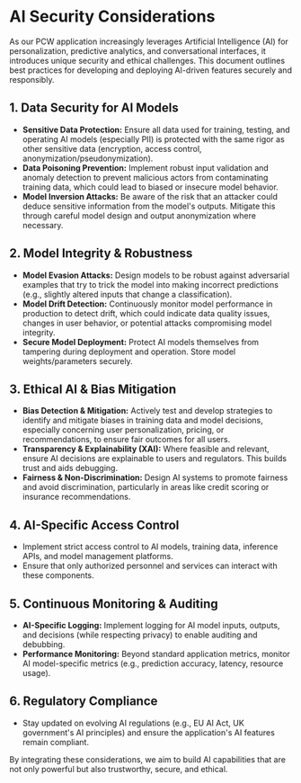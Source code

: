 # AI Security Considerations

As our PCW application increasingly leverages Artificial Intelligence (AI) for personalization, predictive analytics, and conversational interfaces, it introduces unique security and ethical challenges. This document outlines best practices for developing and deploying AI-driven features securely and responsibly.

## 1. Data Security for AI Models
*   **Sensitive Data Protection:** Ensure all data used for training, testing, and operating AI models (especially PII) is protected with the same rigor as other sensitive data (encryption, access control, anonymization/pseudonymization).
*   **Data Poisoning Prevention:** Implement robust input validation and anomaly detection to prevent malicious actors from contaminating training data, which could lead to biased or insecure model behavior.
*   **Model Inversion Attacks:** Be aware of the risk that an attacker could deduce sensitive information from the model's outputs. Mitigate this through careful model design and output anonymization where necessary.

## 2. Model Integrity & Robustness
*   **Model Evasion Attacks:** Design models to be robust against adversarial examples that try to trick the model into making incorrect predictions (e.g., slightly altered inputs that change a classification).
*   **Model Drift Detection:** Continuously monitor model performance in production to detect drift, which could indicate data quality issues, changes in user behavior, or potential attacks compromising model integrity.
*   **Secure Model Deployment:** Protect AI models themselves from tampering during deployment and operation. Store model weights/parameters securely.

## 3. Ethical AI & Bias Mitigation
*   **Bias Detection & Mitigation:** Actively test and develop strategies to identify and mitigate biases in training data and model decisions, especially concerning user personalization, pricing, or recommendations, to ensure fair outcomes for all users.
*   **Transparency & Explainability (XAI):** Where feasible and relevant, ensure AI decisions are explainable to users and regulators. This builds trust and aids debugging.
*   **Fairness & Non-Discrimination:** Design AI systems to promote fairness and avoid discrimination, particularly in areas like credit scoring or insurance recommendations.

## 4. AI-Specific Access Control
*   Implement strict access control to AI models, training data, inference APIs, and model management platforms.
*   Ensure that only authorized personnel and services can interact with these components.

## 5. Continuous Monitoring & Auditing
*   **AI-Specific Logging:** Implement logging for AI model inputs, outputs, and decisions (while respecting privacy) to enable auditing and debubbing.
*   **Performance Monitoring:** Beyond standard application metrics, monitor AI model-specific metrics (e.g., prediction accuracy, latency, resource usage).

## 6. Regulatory Compliance
*   Stay updated on evolving AI regulations (e.g., EU AI Act, UK government's AI principles) and ensure the application's AI features remain compliant.

By integrating these considerations, we aim to build AI capabilities that are not only powerful but also trustworthy, secure, and ethical.